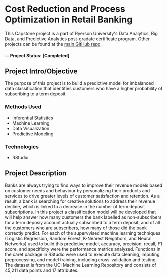 # Cost Reduction and Process Optimization in Retail Banking
This Capstone project is a part of Ryerson University's Data Analytics, Big Data, and Predictive Analytics post-gradate certificate program. Other projects can be found at the [main GitHub repo](https://github.com/welcomenikhil).

#### -- Project Status: [Completed]

## Project Intro/Objective
The purpose of this project is to build a predictive model for imbalanced data classification that identifies customers who have a higher probability of subscribing to a term deposit. 

### Methods Used
* Inferential Statistics
* Machine Learning
* Data Visualization
* Predictive Modeling

### Technologies
* RStudio

## Project Description
Banks are always trying to find ways to improve their revenue models based on customer needs and behaviour by personalizing their products and services to drive greater levels of customer satisfaction and retention. As a result, a bank is searching for creative solutions to address their revenue decline, which is linked to a decrease in the number of term deposit subscriptions. In this project a classification model will be developed that will help answer how many customers the bank labelled as non-subscribers for a term deposiy account actually subscribed to a term deposit, and of all the customers who are subscribers, how many of those did the bank correctly predict. For each of the supervvised machine learning techniques (Logistic Regression, Random Forest, K-Nearest Neighbors, and Neural Networks) used to build this predictive model, accuracy, precision, recall, F1 score, and specificity were the performance metrics analyzed. Functions in the caret package in RStudio were used to execute data cleaning, imputing, preprocessing, and model training, including cross-validation and testing. The dataset is from the UCI Machine Learning Repository and consists of 45,211 data points and 17 attributes. 
